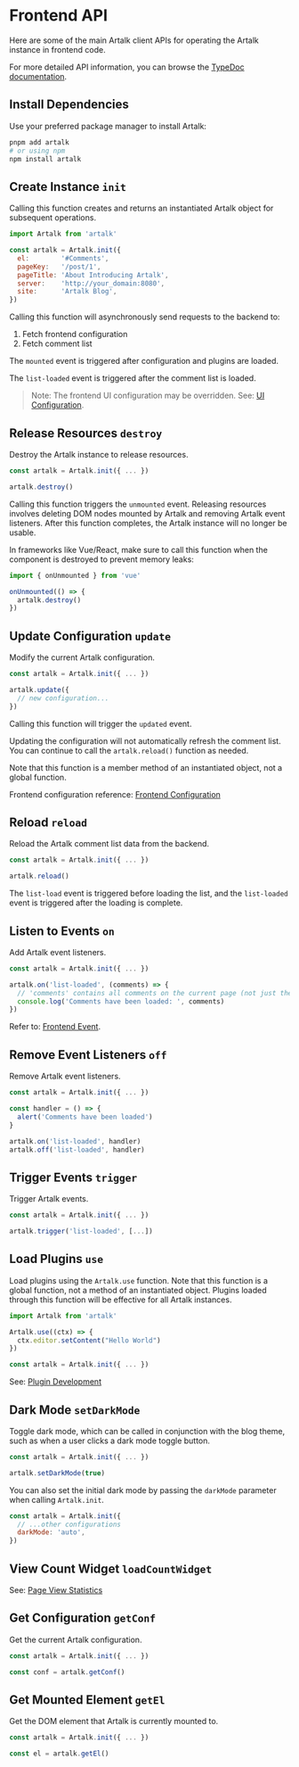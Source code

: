 # Frontend API

Here are some of the main Artalk client APIs for operating the Artalk instance in frontend code.

For more detailed API information, you can browse the [TypeDoc documentation](https://artalk.js.org/typedoc/).

## Install Dependencies

Use your preferred package manager to install Artalk:

```bash
pnpm add artalk
# or using npm
npm install artalk
```

## Create Instance `init`

Calling this function creates and returns an instantiated Artalk object for subsequent operations.

<!-- prettier-ignore-start -->

```js
import Artalk from 'artalk'

const artalk = Artalk.init({
  el:        '#Comments',
  pageKey:   '/post/1',
  pageTitle: 'About Introducing Artalk',
  server:    'http://your_domain:8080',
  site:      'Artalk Blog',
})
```

<!-- prettier-ignore-end -->

Calling this function will asynchronously send requests to the backend to:

1. Fetch frontend configuration
2. Fetch comment list

The `mounted` event is triggered after configuration and plugins are loaded.

The `list-loaded` event is triggered after the comment list is loaded.

> Note: The frontend UI configuration may be overridden. See: [UI Configuration](../guide/frontend/config.md).

## Release Resources `destroy`

Destroy the Artalk instance to release resources.

```js
const artalk = Artalk.init({ ... })

artalk.destroy()
```

Calling this function triggers the `unmounted` event. Releasing resources involves deleting DOM nodes mounted by Artalk and removing Artalk event listeners. After this function completes, the Artalk instance will no longer be usable.

In frameworks like Vue/React, make sure to call this function when the component is destroyed to prevent memory leaks:

```ts
import { onUnmounted } from 'vue'

onUnmounted(() => {
  artalk.destroy()
})
```

## Update Configuration `update`

Modify the current Artalk configuration.

```js
const artalk = Artalk.init({ ... })

artalk.update({
  // new configuration...
})
```

Calling this function will trigger the `updated` event.

Updating the configuration will not automatically refresh the comment list. You can continue to call the `artalk.reload()` function as needed.

Note that this function is a member method of an instantiated object, not a global function.

Frontend configuration reference: [Frontend Configuration](../guide/frontend/config.md)

## Reload `reload`

Reload the Artalk comment list data from the backend.

```js
const artalk = Artalk.init({ ... })

artalk.reload()
```

The `list-load` event is triggered before loading the list, and the `list-loaded` event is triggered after the loading is complete.

## Listen to Events `on`

Add Artalk event listeners.

```js
const artalk = Artalk.init({ ... })

artalk.on('list-loaded', (comments) => {
  // 'comments' contains all comments on the current page (not just the comments fetched in this request)
  console.log('Comments have been loaded: ', comments)
})
```

Refer to: [Frontend Event](./event.md).

## Remove Event Listeners `off`

Remove Artalk event listeners.

```js
const artalk = Artalk.init({ ... })

const handler = () => {
  alert('Comments have been loaded')
}

artalk.on('list-loaded', handler)
artalk.off('list-loaded', handler)
```

## Trigger Events `trigger`

Trigger Artalk events.

```js
const artalk = Artalk.init({ ... })

artalk.trigger('list-loaded', [...])
```

## Load Plugins `use`

Load plugins using the `Artalk.use` function. Note that this function is a global function, not a method of an instantiated object. Plugins loaded through this function will be effective for all Artalk instances.

```js
import Artalk from 'artalk'

Artalk.use((ctx) => {
  ctx.editor.setContent("Hello World")
})

const artalk = Artalk.init({ ... })
```

See: [Plugin Development](./plugin.md)

## Dark Mode `setDarkMode`

Toggle dark mode, which can be called in conjunction with the blog theme, such as when a user clicks a dark mode toggle button.

```js
const artalk = Artalk.init({ ... })

artalk.setDarkMode(true)
```

You can also set the initial dark mode by passing the `darkMode` parameter when calling `Artalk.init`.

```js
const artalk = Artalk.init({
  // ...other configurations
  darkMode: 'auto',
})
```

## View Count Widget `loadCountWidget`

See: [Page View Statistics](../guide/frontend/pv.md)

## Get Configuration `getConf`

Get the current Artalk configuration.

```js
const artalk = Artalk.init({ ... })

const conf = artalk.getConf()
```

## Get Mounted Element `getEl`

Get the DOM element that Artalk is currently mounted to.

```js
const artalk = Artalk.init({ ... })

const el = artalk.getEl()
```
